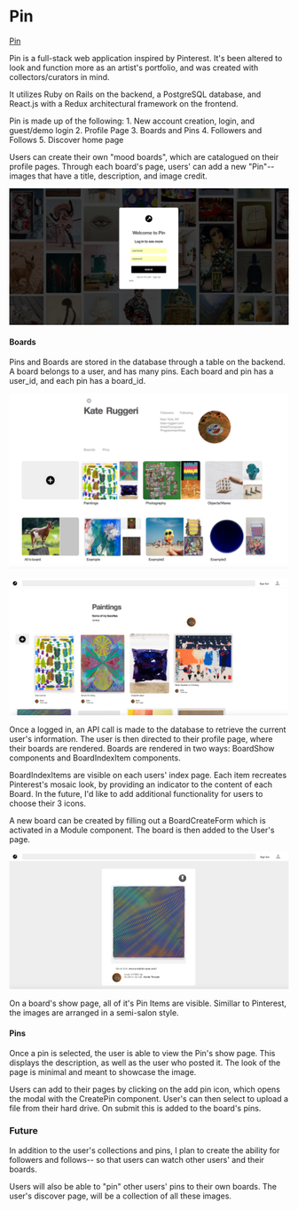 # Pin

[Pin](https://p-i-n.herokuapp.com/)

Pin is a full-stack web application inspired by Pinterest. It's been altered to look and function more as an artist's portfolio, and was created with collectors/curators in mind.

 It utilizes Ruby on Rails on the backend, a PostgreSQL database, and React.js with a Redux architectural framework on the frontend.

  Pin is made up of the following:
    1. New account creation, login, and guest/demo login
    2. Profile Page
    3. Boards and Pins
    4. Followers and Follows
    5. Discover home page

Users can create their own "mood boards", which are catalogued on their profile pages. Through each board's page, users' can add a new "Pin"--images that have a title, description, and image credit.   


![pin background](app/assets/images/bg.png)


#### Boards

Pins and Boards are stored in the database through a table on the backend. A board belongs to a user, and has many pins. Each board and pin has a user_id, and each pin has a board_id.

![boardShowIndex component](app/assets/images/profile_page2.png)

![boardShow component](app/assets/images/board_img.png)

Once a logged in, an API call is made to the database to retrieve the current user's information. The user is then directed to their profile page, where their boards are rendered. Boards are rendered in two ways: BoardShow components and BoardIndexItem components.

BoardIndexItems are visible on each users' index page. Each item recreates Pinterest's mosaic look, by providing an indicator to the content of each Board. In the future, I'd like to add additional functionality for users to choose their 3 icons.  

A new board can be created by filling out a BoardCreateForm which is activated in a Module component. The board is then added to the User's page.

![pin detail](app/assets/images/pin_page.png)


On a board's show page, all of it's Pin Items are visible. Simillar to Pinterest, the images are arranged in a semi-salon style.

#### Pins

Once a pin is selected, the user is able to view the Pin's show page. This displays the description, as well as the user who posted it. The look of the page is minimal and meant to showcase the image.

Users can add to their pages by clicking on the add pin icon, which opens the modal with the CreatePin component. User's can then select to upload a file from their hard drive. On submit this is added to the board's pins.

### Future

In addition to the user's collections and pins, I plan to create the ability for followers and follows-- so that users can watch other users' and their boards.

Users will also be able to "pin" other users' pins to their own boards. The user's discover page, will be a collection of all these images.  
